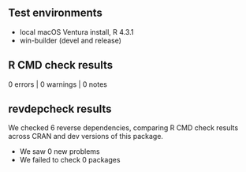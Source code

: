 ## Test environments
* local macOS Ventura install, R 4.3.1
* win-builder (devel and release)

## R CMD check results

0 errors | 0 warnings | 0 notes

## revdepcheck results

We checked 6 reverse dependencies, comparing R CMD check results across CRAN and dev versions of this package.

 * We saw 0 new problems
 * We failed to check 0 packages

